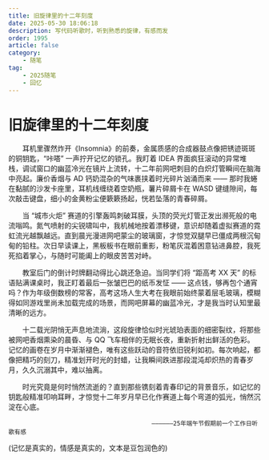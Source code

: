 ```yaml
---
title: 旧旋律里的十二年刻度
date: 2025-05-30 18:06:18
description: 写代码听歌时，听到熟悉的旋律，有感而发
order: 1995
article: false
category:
    - 随笔
tag: 
    - 2025随笔
    - 回忆
---
```

# 旧旋律里的十二年刻度​

&emsp;&emsp;耳机里骤然炸开《Insomnia》的前奏，金属质感的合成器鼓点像把锈迹斑斑的铜钥匙，“咔嗒” 一声拧开记忆的锁孔。我盯着 IDEA 界面疯狂滚动的异常堆栈，调试窗口的幽蓝冷光在镜片上流转，十二年前网吧刺目的白炽灯管瞬间在脑海中亮起。廉价香烟与 AD 钙奶混杂的气味裹挟着时光碎片汹涌而来 —— 那时我蜷在黏腻的沙发卡座里，耳机线缠绕着空奶瓶，薯片碎屑卡在 WASD 键缝隙间，每次敲击键盘，细小的金黄粉尘便簌簌扬起，恍若坠落的青春碎屑。​

&emsp;&emsp;当 “城市火炬” 赛道的引擎轰鸣刺破耳膜，头顶的荧光灯管正发出濒死般的电流嗡鸣。氮气喷射的尖锐啸叫中，我机械地按着漂移键，意识却随着虚拟赛道的霓虹流光越飘越远。直到晨光漫进网吧蒙尘的玻璃窗，才惊觉双腿早已僵成两根沉甸甸的铅柱。次日早读课上，黑板板书在眼前重影，粉笔灰混着困意钻进鼻腔，我死死掐着掌心，与随时可能阖上的眼皮苦苦对峙。​

&emsp;&emsp;教室后门的倒计时牌翻动得比心跳还急迫。当同学们将 “距高考 XX 天” 的标语贴满课桌时，我正盯着最后一张皱巴巴的纸币发怔 —— 这点钱，够再包个通宵吗？作为年级倒数榜的常客，高考这场人生大考在我眼前始终蒙着层毛玻璃，模糊得如同游戏里尚未加载完成的场景，而网吧屏幕的幽蓝冷光，才是我当时认知里最清晰的远方。​

&emsp;&emsp;十二载光阴悄无声息地流淌，这段旋律恰似时光琥珀表面的细密裂纹，将那些被网吧香烟熏染的晨昏、与 QQ 飞车相伴的无眠长夜，重新折射出鲜活的色彩。记忆的画卷在岁月中渐渐褪色，唯有这些跃动的音符依旧锐利如初。每次响起，都像把精巧的刻刀，精准划开时光的封蜡，让我瞬间跌进那段混沌却炽热的青春岁月，久久沉溺其中，难以抽离。​

&emsp;&emsp;时光究竟是何时悄然流逝的？直到那些镌刻着青春印记的背景音乐，如记忆的钥匙般精准叩响耳畔，才惊觉十二年岁月早已化作赛道上每个弯道的弧光，悄然沉淀在心底。


                                            ——————25年端午节假期前一个工作日听歌有感

(记忆是真实的，情感是真实的，文本是豆包润色的)